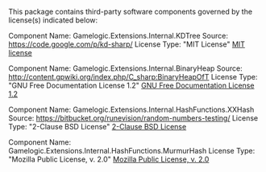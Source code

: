 This package contains third-party software components governed by the license(s) indicated below:

Component Name: Gamelogic.Extensions.Internal.KDTree
Source: https://code.google.com/p/kd-sharp/
License Type: "MIT License"
[MIT license](http://www.opensource.org/licenses/mit-license.php)

Component Name: Gamelogic.Extensions.Internal.BinaryHeap
Source: http://content.gpwiki.org/index.php/C_sharp:BinaryHeapOfT
License Type: "GNU Free Documentation License 1.2"
[GNU Free Documentation License 1.2](https://www.gnu.org/licenses/old-licenses/fdl-1.2.en.html)

Component Name: Gamelogic.Extensions.Internal.HashFunctions.XXHash
Source: https://bitbucket.org/runevision/random-numbers-testing/
License Type: "2-Clause BSD License"
[2-Clause BSD License](https://opensource.org/license/BSD-2-Clause)

Component Name: Gamelogic.Extensions.Internal.HashFunctions.MurmurHash
License Type: "Mozilla Public License, v. 2.0"
[Mozilla Public License, v. 2.0](http://mozilla.org/MPL/2.0/)
